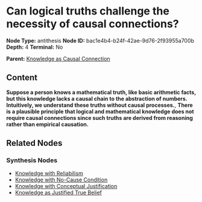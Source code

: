 # Can logical truths challenge the necessity of causal connections?

**Node Type:** antithesis
**Node ID:** bac1e4b4-b24f-42ae-9d76-2f93955a700b
**Depth:** 4
**Terminal:** No

**Parent:** [Knowledge as Causal Connection](knowledge-as-causal-connection-synthesis-ce05ec34-d19d-420f-ac3c-b669dd7e4cc6.md)

## Content

**Suppose a person knows a mathematical truth, like basic arithmetic facts, but this knowledge lacks a causal chain to the abstraction of numbers. Intuitively, we understand these truths without causal processes.**, **There is a plausible principle that logical and mathematical knowledge does not require causal connections since such truths are derived from reasoning rather than empirical causation.**

## Related Nodes

### Synthesis Nodes

- [Knowledge with Reliabilism](knowledge-with-reliabilism-synthesis-3e9cb97e-74c4-4961-b89f-1633d6e512f5.md)
- [Knowledge with No-Cause Condition](knowledge-with-no-cause-condition-synthesis-c1afacc5-da45-421a-b59b-b648db07f3da.md)
- [Knowledge with Conceptual Justification](knowledge-with-conceptual-justification-synthesis-3f604486-b151-430d-a313-fb61ec0050e3.md)
- [Knowledge as Justified True Belief](knowledge-as-justified-true-belief-synthesis-ac774f12-b68b-406d-95b4-788a61cea561.md)
